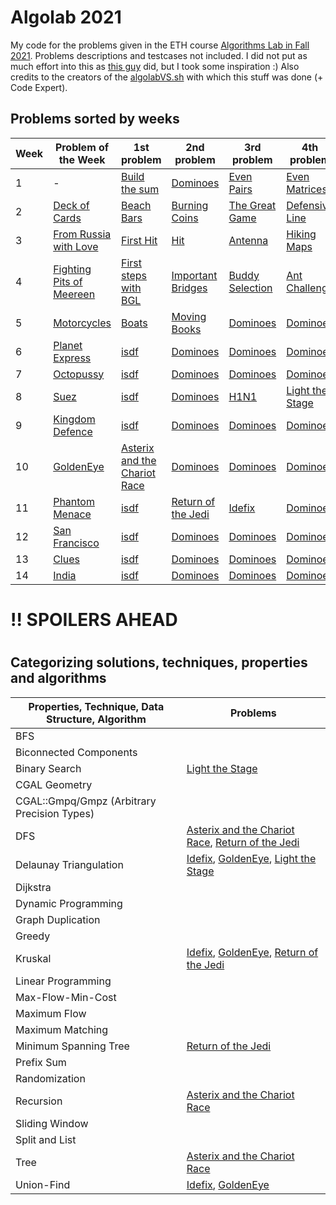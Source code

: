# Algolab 2021
My code for the problems given in the ETH course [Algorithms Lab in Fall 2021](https://www.cadmo.ethz.ch/education/lectures/HS21/algolab/index.html). Problems descriptions and testcases not included. I did not put as much effort into this as [this guy](https://github.com/simon-hrabec/algolab-2020) did, but I took some inspiration :) Also credits to the creators of the [algolabVS.sh](algolabVS.sh) with which this stuff was done (+ Code Expert).


## Problems sorted by weeks
| Week | Problem of the Week                          | 1st problem                                                                  | 2nd problem                                              | 3rd problem                       | 4th problem                                       |
| ---- | -------------------------------------------- | ---------------------------------------------------------------------------- | -------------------------------------------------------- | --------------------------------- | ------------------------------------------------- |
| 1    | -                                            | [Build the sum](problems/)                                                   | [Dominoes](problems/)                                    | [Even Pairs](problems/)           | [Even Matrices](problems/)                        |
| 2    | [Deck of Cards](problems/)                   | [Beach Bars](problems/)                                                      | [Burning Coins](problems/)                               | [The Great Game](problems/)       | [Defensive Line](problems/)                       |
| 3    | [From Russia with Love](problems/)           | [First Hit](problems/)                                                       | [Hit](problems/)                                         | [Antenna](problems/)              | [Hiking Maps](problems/)                          |
| 4    | [Fighting Pits of Meereen](problems/)        | [First steps with BGL](problems/)                                            | [Important Bridges](problems/)                           | [Buddy Selection](problems/)      | [Ant Challenge](problems/)                        |
| 5    | [Motorcycles](problems/)                     | [Boats](problems/)                                                           | [Moving Books](problems/)                                | [Dominoes](problems/)             | [Dominoes](problems/)                             |
| 6    | [Planet Express](problems/)                  | [isdf](problems/)                                                            | [Dominoes](problems/)                                    | [Dominoes](problems/)             | [Dominoes](problems/)                             |
| 7    | [Octopussy](problems/)                       | [isdf](problems/)                                                            | [Dominoes](problems/)                                    | [Dominoes](problems/)             | [Dominoes](problems/)                             |
| 8    | [Suez](problems/)                            | [isdf](problems/)                                                            | [Dominoes](problems/)                                    | [H1N1](problems/week8-h1n1)       | [Light the Stage](problems/week8-light_the_stage) |
| 9    | [Kingdom Defence](problems/)                 | [isdf](problems/)                                                            | [Dominoes](problems/)                                    | [Dominoes](problems/)             | [Dominoes](problems/)                             |
| 10   | [GoldenEye](problems/week10-potw-goldeneye/) | [Asterix and the Chariot Race](problems/week10-asterix_and_the_chariot_race) | [Dominoes](problems/)                                    | [Dominoes](problems/)             | [Dominoes](problems/)                             |
| 11   | [Phantom Menace](problems/)                  | [isdf](problems/)                                                            | [Return of the Jedi](problems/week11-return_of_the_jedi) | [Idefix](problems/week11-idefix/) | [Dominoes](problems/)                             |
| 12   | [San Francisco](problems/)                   | [isdf](problems/)                                                            | [Dominoes](problems/)                                    | [Dominoes](problems/)             | [Dominoes](problems/)                             |
| 13   | [Clues](problems/)                           | [isdf](problems/)                                                            | [Dominoes](problems/)                                    | [Dominoes](problems/)             | [Dominoes](problems/)                             |
| 14   | [India](problems/)                           | [isdf](problems/)                                                            | [Dominoes](problems/)                                    | [Dominoes](problems/)             | [Dominoes](problems/)                             |


# !! SPOILERS AHEAD
# 
# 

## Categorizing solutions, techniques, properties and algorithms
| Properties, Technique, Data Structure, Algorithm | Problems                                                                                                                                  |
| ------------------------------------------------ | ----------------------------------------------------------------------------------------------------------------------------------------- |
| BFS                                              |                                                                                                                                           |
| Biconnected Components                           |                                                                                                                                           |
| Binary Search                                    | [Light the Stage](problems/week8-light_the_stage)                                                                                         |
| CGAL Geometry                                    |                                                                                                                                           |
| CGAL::Gmpq/Gmpz (Arbitrary Precision Types)      |                                                                                                                                           |
| DFS                                              | [Asterix and the Chariot Race](problems/week10-asterix_and_the_chariot_race), [Return of the Jedi](problems/week11-return_of_the_jedi)    |
| Delaunay Triangulation                           | [Idefix](problems/week11-idefix/), [GoldenEye](problems/week10-potw-goldeneye/), [Light the Stage](problems/week8-light_the_stage)        |
| Dijkstra                                         |                                                                                                                                           |
| Dynamic Programming                              |                                                                                                                                           |
| Graph Duplication                                |                                                                                                                                           |
| Greedy                                           |                                                                                                                                           |
| Kruskal                                          | [Idefix](problems/week11-idefix/), [GoldenEye](problems/week10-potw-goldeneye/), [Return of the Jedi](problems/week11-return_of_the_jedi) |
| Linear Programming                               |                                                                                                                                           |
| Max-Flow-Min-Cost                                |                                                                                                                                           |
| Maximum Flow                                     |                                                                                                                                           |
| Maximum Matching                                 |                                                                                                                                           |
| Minimum Spanning Tree                            | [Return of the Jedi](problems/week11-return_of_the_jedi)                                                                                  |
| Prefix Sum                                       |                                                                                                                                           |
| Randomization                                    |                                                                                                                                           |
| Recursion                                        | [Asterix and the Chariot Race](problems/week10-asterix_and_the_chariot_race)                                                              |
| Sliding Window                                   |                                                                                                                                           |
| Split and List                                   |                                                                                                                                           |
| Tree                                             | [Asterix and the Chariot Race](problems/week10-asterix_and_the_chariot_race)                                                              |
| Union-Find                                       | [Idefix](problems/week11-idefix/), [GoldenEye](problems/week10-potw-goldeneye/)                                                           |